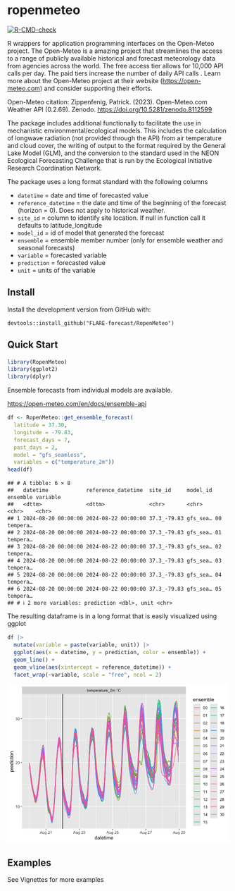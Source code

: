 ropenmeteo
================

<!-- badges: start -->

[![R-CMD-check](https://github.com/FLARE-forecast/RopenMeteo/actions/workflows/R-CMD-check.yaml/badge.svg)](https://github.com/FLARE-forecast/RopenMeteo/actions/workflows/R-CMD-check.yaml)
<!-- badges: end -->

R wrappers for application programming interfaces on the Open-Meteo
project. The Open-Meteo is a amazing project that streamlines the access
to a range of publicly available historical and forecast meteorology
data from agencies across the world. The free access tier allows for
10,000 API calls per day. The paid tiers increase the number of daily
API calls . Learn more about the Open-Meteo project at their website
(<https://open-meteo.com>) and consider supporting their efforts.

Open-Meteo citation: Zippenfenig, Patrick. (2023). Open-Meteo.com
Weather API (0.2.69). Zenodo. <https://doi.org/10.5281/zenodo.8112599>

The package includes additional functionally to facilitate the use in
mechanistic environmental/ecological models. This includes the
calculation of longwave radiation (not provided through the API) from
air temperature and cloud cover, the writing of output to the format
required by the General Lake Model (GLM), and the conversion to the
standard used in the NEON Ecological Forecasting Challenge that is run
by the Ecological Initiative Research Coordination Network.

The package uses a long format standard with the following columns

- `datetime` = date and time of forecasted value
- `reference_datetime` = the date and time of the beginning of the
  forecast (horizon = 0). Does not apply to historical weather.
- `site_id` = column to identify site location. If null in function call
  it defaults to latitude_longitude
- `model_id` = id of model that generated the forecast
- `ensemble` = ensemble member number (only for ensemble weather and
  seasonal forecasts)
- `variable` = forecasted variable
- `prediction` = forecasted value
- `unit` = units of the variable

## Install

Install the development version from GitHub with:

    devtools::install_github("FLARE-forecast/RopenMeteo")

## Quick Start

``` r
library(RopenMeteo)
library(ggplot2)
library(dplyr)
```

Ensemble forecasts from individual models are available.

<https://open-meteo.com/en/docs/ensemble-api>

``` r
df <- RopenMeteo::get_ensemble_forecast(
  latitude = 37.30,
  longitude = -79.83,
  forecast_days = 7,
  past_days = 2,
  model = "gfs_seamless",
  variables = c("temperature_2m"))
head(df)
```

    ## # A tibble: 6 × 8
    ##   datetime            reference_datetime  site_id     model_id ensemble variable
    ##   <dttm>              <dttm>              <chr>       <chr>    <chr>    <chr>   
    ## 1 2024-08-20 00:00:00 2024-08-22 00:00:00 37.3_-79.83 gfs_sea… 00       tempera…
    ## 2 2024-08-20 00:00:00 2024-08-22 00:00:00 37.3_-79.83 gfs_sea… 01       tempera…
    ## 3 2024-08-20 00:00:00 2024-08-22 00:00:00 37.3_-79.83 gfs_sea… 02       tempera…
    ## 4 2024-08-20 00:00:00 2024-08-22 00:00:00 37.3_-79.83 gfs_sea… 03       tempera…
    ## 5 2024-08-20 00:00:00 2024-08-22 00:00:00 37.3_-79.83 gfs_sea… 04       tempera…
    ## 6 2024-08-20 00:00:00 2024-08-22 00:00:00 37.3_-79.83 gfs_sea… 05       tempera…
    ## # ℹ 2 more variables: prediction <dbl>, unit <chr>

The resulting dataframe is in a long format that is easily visualized
using ggplot

``` r
df |> 
  mutate(variable = paste(variable, unit)) |> 
  ggplot(aes(x = datetime, y = prediction, color = ensemble)) + 
  geom_line() + 
  geom_vline(aes(xintercept = reference_datetime)) + 
  facet_wrap(~variable, scale = "free", ncol = 2)
```

![](README_files/figure-gfm/example-plot-1.png)<!-- -->

## Examples

See Vignettes for more examples
